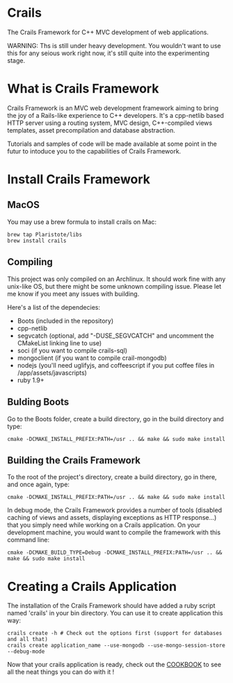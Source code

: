 Crails
======

The Crails Framework for C++ MVC development of web applications.

WARNING: Ths is still under heavy development. You wouldn't want to use this for any seious work right now,
it's still quite into the experimenting stage.

What is Crails Framework
======
Crails Framework is an MVC web development framework aiming to bring the joy of a Rails-like experience to C++
developers.
It's a cpp-netlib based HTTP server using a routing system, MVC design, C++-compiled views templates, asset
precompilation and database abstraction.

Tutorials and samples of code will be made available at some point in the futur to intoduce you to the capabilities
of Crails Framework.

Install Crails Framework
========
MacOS
--------
You may use a brew formula to install crails on Mac:

    brew tap Plaristote/libs
    brew install crails

Compiling
--------
This project was only compiled on an Archlinux. It should work fine with any unix-like OS, but there might be some
unknown compiling issue. Please let me know if you meet any issues with building.

Here's a list of the dependecies:
- Boots (included in the repository)
- cpp-netlib
- segvcatch (optional, add "-DUSE_SEGVCATCH" and uncomment the CMakeList linking line to use)
- soci (if you want to compile crails-sql)
- mongoclient (if you want to compile crail-mongodb)
- nodejs (you'll need uglifyjs, and coffeescript if you put coffee files in /app/assets/javascripts)
- ruby 1.9+

Bulding Boots
--------
Go to the Boots folder, create a build directory, go in the build directory and type:

    cmake -DCMAKE_INSTALL_PREFIX:PATH=/usr .. && make && sudo make install

Building the Crails Framework
--------
To the root of the project's directory, create a build directory, go in there, and once again, type:

    cmake -DCMAKE_INSTALL_PREFIX:PATH=/usr .. && make && sudo make install

In debug mode, the Crails Framework provides a number of tools (disabled caching of views and assets, displaying exceptions as HTTP response...) that you simply need while working on a Crails application. On your development machine, you would want to compile the framework with this command line:

    cmake -DCMAKE_BUILD_TYPE=Debug -DCMAKE_INSTALL_PREFIX:PATH=/usr .. && make && sudo make install

Creating a Crails Application
========
The installation of the Crails Framework should have added a ruby script named 'crails' in your bin directory.
You can use it to create application this way:

    crails create -h # Check out the options first (support for databases and all that)
    crails create application_name --use-mongodb --use-mongo-session-store --debug-mode

Now that your crails application is ready, check out the [COOKBOOK](COOKBOOK.md) to see all the neat things you can do with it !
